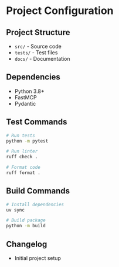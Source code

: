 # Project Configuration

## Project Structure
<!-- Describe the main directories and their purposes -->
- `src/` - Source code
- `tests/` - Test files
- `docs/` - Documentation

## Dependencies
<!-- List key dependencies and their versions -->
- Python 3.8+
- FastMCP
- Pydantic

## Test Commands
<!-- Commands to run tests and linters -->
```bash
# Run tests
python -m pytest

# Run linter
ruff check .

# Format code
ruff format .
```

## Build Commands
<!-- Commands to build/compile the project -->
```bash
# Install dependencies
uv sync

# Build package
python -m build
```

## Changelog
<!-- Project changelog entries -->
- Initial project setup 